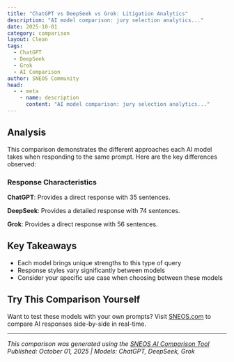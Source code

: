 ```yaml
---
title: "ChatGPT vs DeepSeek vs Grok: Litigation Analytics"
description: "AI model comparison: jury selection analytics..."
date: 2025-10-01
category: comparison
layout: Clean
tags:
  - ChatGPT
  - DeepSeek
  - Grok
  - AI Comparison
author: SNEOS Community
head:
  - - meta
    - name: description
      content: "AI model comparison: jury selection analytics..."
---
```


<ChatComparison
  title="ChatGPT vs DeepSeek vs Grok: Litigation Analytics"
  prompt="jury selection analytics"
  :responses='{
    "ChatGPT": "Jury selection analytics refers to the use of data analysis, statistical methods, and sometimes artificial intelligence to assist lawyers, paralegals, and legal teams in selecting jurors who might be most favorable or less biased for a particular case. This practice leverages information about potential jurors\u0027 backgrounds, demographics, attitudes, and behaviors to make informed decisions during voir dire (the jury selection process).\n\n### Key Aspects of Jury Selection Analytics:\n\n1. **Data Gathering**  \n   - Collecting publicly available data on potential jurors such as demographics (age, gender, race, education level), occupation, social media activity, and other personal information.\n   - Utilizing questionnaires and interviews during voir dire to gain insights about jurors\u2019 beliefs, experiences, and biases.\n\n2. **Psychometric Profiling**  \n   - Assessing personality traits and decision-making styles.\n   - Understanding jurors\u2019 attitudes toward certain issues relevant to the case (e.g., attitudes towards law enforcement, corporate entities, or specific types of litigation).\n\n3. **Predictive Modeling**  \n   - Using statistical models to predict how jurors might lean in terms of verdicts (e.g., pro-plaintiff vs. pro-defense).\n   - Employing machine learning algorithms to identify patterns and correlations between juror characteristics and trial outcomes.\n\n4. **Segmentation and Stratification**  \n   - Categorizing jurors into groups (e.g., \u201Clikely to convict,\u201D \u201Cskeptical,\u201D \u201Cneutral\u201D) to strategize which to keep or exclude.\n   - Prioritizing which jurors to challenge peremptorily or for cause.\n\n5. **Simulations and Mock Juries**  \n   - Running mock jury trials and analyzing feedback to evaluate juror reactions.\n   - Testing arguments and evidence presentation styles to see which resonate better with different juror profiles.\n\n6. **Visual Analytics Tools**  \n   - Software platforms that provide dashboards and visualizations to help lawyers quickly interpret juror data.\n   - Integrations with jury management systems and case management software.\n\n### Popular Jury Consulting and Analytics Tools:\n- **JuryStar**\n- **Rosen Jury Research**\n- **The Jury Expert**\n- **EJM (Expert Jury Management)**\n- Custom data analytics solutions built by some law firms  \n \n### Ethical Considerations:\n- Respecting juror privacy and confidentiality of data.\n- Avoiding discriminatory practices based on race, gender, or other protected characteristics.\n- Adhering to legal ethics and local laws governing jury selection.\n\n### Benefits of Jury Selection Analytics:\n- Increased chance of favorable trial outcome.\n- More efficient jury selection process.\n- Greater understanding of juror psychology and biases.\n- Enhanced trial preparedness and strategy.\n\nIf you want, I can help you with information on how to implement jury selection analytics, tools available, or best practices in the field.",
    "DeepSeek": "Of course. This is a fascinating and rapidly evolving field at the intersection of law, data science, and psychology. Here is a comprehensive breakdown of **Jury Selection Analytics**, covering its principles, methods, tools, ethical considerations, and real-world impact.\n\n### What is Jury Selection Analytics?\n\nJury Selection Analytics (often called **scientific jury selection** or **trial science**) is the process of using data, research, and statistical models to guide the selection of a jury. The goal is not to pick a \u0022perfect\u0022 jury (which is impossible) but to **identify and avoid jurors who are statistically predisposed to be unfavorable** to your client\u0027s case, while identifying those who might be more receptive.\n\nIt moves jury selection from a purely intuitive, \u0022gut-feeling\u0022 art to a more evidence-based science.\n\n---\n\n### The Core Methodologies\n\nThe process typically involves three key phases:\n\n#### 1. Pre-Trial Research (The \u0022Data Gathering\u0022 Phase)\n\nThis is where the analytical foundation is built. Methods include:\n\n*   **Community Surveys:** Polling a representative sample of the local jury pool to gauge attitudes on case-relevant topics (e.g., \u0022What are your views on corporate profits?\u0022 or \u0022Do you believe police are generally trustworthy?\u0022). This identifies demographic and psychographic correlations.\n*   **Focus Groups:** Presenting a condensed version of the case to a group of demographically diverse individuals and observing their reactions, deliberations, and verdicts. This tests case themes, arguments, and witness credibility.\n*   **Mock Trials:** A more elaborate and realistic version of a focus group, often used in high-stakes litigation to simulate the entire trial process.\n*   **Social Media \u0026 Digital Profiling:** Analyzing the public online presence of potential jurors (LinkedIn, Facebook, Twitter, public comments, etc.) to build a profile of their beliefs, affiliations, and lifestyle.\n\n#### 2. Data Analysis \u0026 Modeling (The \u0022Science\u0022 Phase)\n\nThe collected data is analyzed to create predictive models.\n\n*   **Correlation Analysis:** Identifying links between juror characteristics (demographics, attitudes, life experiences) and case outcomes. For example:\n    *   *Finding:* \u0022In this jurisdiction, individuals who are frequent listeners of a particular news podcast are 70% more likely to favor the plaintiff in a medical malpractice case.\u0022\n    *   *Finding:* \u0022Veterans and former law enforcement officers are significantly less likely to convict in self-defense cases.\u0022\n*   **Juror Scoring:** Consultants create a scoring system (e.g., a \u0022favorability score\u0022 from 1 to 10) for each potential juror based on their profile. This helps the legal team prioritize which jurors to strike.\n*   **Predictive Analytics:** Using machine learning models to forecast how a juror with a specific set of attributes is likely to vote. These models become more accurate as they are fed more data from past trials and research.\n\n#### 3. In-Court Execution (The \u0022Application\u0022 Phase)\n\nThis is where the analysis is put into practice during *voir dire* (the questioning of prospective jurors).\n\n*   **Real-Time Analysis:** Trial consultants sit at the counsel table and provide real-time feedback on jurors\u0027 verbal and non-verbal cues, comparing their answers to the profiles developed in the research phase.\n*   **Strike Recommendations:** Based on the models and real-time observations, consultants advise the attorney on which jurors to strike using **peremptory challenges** (no reason needed) and which to challenge **for cause** (demonstrated bias).\n*   **Question Development:** The pre-trial research helps attorneys craft more effective *voir dire* questions designed to uncover hidden biases that the models have flagged as important.\n\n---\n\n### Key Tools and Technologies\n\n*   **Data Aggregation Platforms:** Software that compiles public records, voter registration data, and social media information into a single juror profile.\n*   **Survey \u0026 Polling Software:** Tools like Qualtrics or SurveyMonkey for designing and deploying community surveys.\n*   **Statistical Software:** Programs like R, Python (with pandas, scikit-learn), and SPSS to run correlation analyses and build predictive models.\n*   **Jury Management Software:** Specialized tools that help legal teams organize juror questionnaires, track responses, and visualize juror favorability.\n\n---\n\n### A Hypothetical Example: Product Liability Case\n\n**Case:** A company is sued because its power tool allegedly malfunctioned, severely injuring a carpenter.\n\n1.  **Research:** A community survey finds that people who are:\n    *   **Pro-Business:** More likely to favor the defendant (the company).\n    *   **High \u0022Locus of Control\u0022** (believe individuals are responsible for their own safety): More likely to blame the carpenter.\n    *   **Members of a labor union:** More likely to sympathize with the injured worker.\n\n2.  **Modeling:** The analytics team creates a profile of an \u0022unfavorable juror\u0022 for the defense: someone who is skeptical of big corporations, has a low \u0022locus of control,\u0022 and has a blue-collar or union background.\n\n3.  **In Court:**\n    *   During *voir dire*, a juror is a retired union electrician. His social media shows shares of articles critical of corporate greed. He answers a question by saying, \u0022Well, sometimes companies cut corners, and the little guy gets hurt.\u0022\n    *   The trial consultant immediately flags this juror as a \u0022High-Risk Strike\u0022 based on the model. The defense attorney uses a peremptory challenge to remove him.\n\n---\n\n### The Controversy and Ethical Considerations\n\nJury analytics is powerful, but it is not without significant criticism.\n\n*   **The \u0022Rich Get Richer\u0022 Problem:** This is the primary ethical concern. Sophisticated analytics are expensive, giving well-funded parties (large corporations, the prosecution) a significant advantage over individuals or public defenders. This threatens the ideal of a fair trial.\n*   **Erosion of the Jury\u0027s Random Nature:** The system is designed to be a cross-section of the community. Analytics can be used to systematically exclude certain viewpoints, creating a jury that is artificially skewed.\n*   **Data Privacy:** Scraping a potential juror\u0027s social media without their explicit consent raises privacy issues. Where is the line between public information and intrusive surveillance?\n*   **Accuracy \u0026 \u0022Phrenology 2.0\u0022:** Critics argue that reducing human judgment to algorithms is imperfect and can be misleading. Basing strikes on demographics can veer dangerously close to stereotyping, which is legally and ethically questionable. Peremptory challenges cannot be used to exclude jurors based on race, gender, or ethnicity, and analytics can sometimes provide a \u0022scientific\u0022 veneer for doing just that.\n*   **The \u0022Black Box\u0022 Problem:** Complex machine learning models can be opaque. An attorney might not understand *why* the model flagged a juror, making it difficult to defend against a claim of discriminatory strikes.\n\n### The Future of Jury Analytics\n\nThe field is moving towards even greater sophistication:\n\n*   **AI and Natural Language Processing (NLP):** AI will analyze juror questionnaires and *voir dire* transcripts in real-time, detecting subtle linguistic cues and sentiment that humans might miss.\n*   **Big Data Integration:** Models will incorporate ever-larger datasets, including purchasing history, magazine subscriptions, and other behavioral data, to build hyper-accurate profiles.\n*   **Non-Verbal Analysis:** Software that analyzes micro-expressions, tone of voice, and body language from juror video feeds is already in development, though its use in court is highly controversial.\n\n### Conclusion\n\n**Jury Selection Analytics is a powerful tool that is fundamentally changing litigation.** It provides a data-driven edge in one of the most critical phases of a trial. However, it exists in a tense balance with the foundational legal principles of fairness, equality, and the random nature of a jury of one\u0027s peers. As the technology advances, courts and legal professionals will continue to grapple with the ethical and practical implications of using data science to shape the most human element of the justice system.",
    "Grok": "Jury selection analytics refers to the use of data analysis, statistical modeling, and behavioral science to assist in the process of selecting jurors during a trial. This approach is often employed by attorneys, trial consultants, and legal teams to identify potential jurors who may be more favorable to their case, based on demographic, psychological, and social factors. It aims to reduce bias and increase the likelihood of a favorable outcome by making the jury selection process more strategic and data-driven.\n\n### Key Components of Jury Selection Analytics\n1. **Demographic Analysis**:\n   - Examining characteristics such as age, gender, race, education level, occupation, and socioeconomic status to identify patterns that might correlate with certain biases or attitudes toward the case.\n   - For example, younger jurors might be more open to progressive arguments, while older jurors might lean toward traditional values.\n\n2. **Psychographic Profiling**:\n   - Assessing jurors\u2019 beliefs, values, and lifestyles through questionnaires (voir dire) or publicly available data.\n   - This can include political leanings, religious beliefs, or personal experiences that might influence their perspective on the case.\n\n3. **Social Media and Online Data**:\n   - Analyzing potential jurors\u2019 social media activity, public records, and online behavior to gain insights into their opinions, affiliations, or past experiences.\n   - For instance, posts or comments on platforms like Twitter or Facebook might reveal biases or strong opinions about issues relevant to the trial.\n\n4. **Behavioral Science and Psychology**:\n   - Leveraging psychological principles to predict how individuals might react to case arguments or evidence.\n   - Tools like mock trials and focus groups can simulate juror behavior and test different strategies.\n\n5. **Statistical Modeling**:\n   - Using algorithms and predictive analytics to score or rank potential jurors based on their likelihood of favoring one side of the case.\n   - Machine learning models can process large datasets to identify patterns that humans might overlook.\n\n6. **Historical Data**:\n   - Reviewing past jury verdicts and demographic data from similar cases to identify trends in juror decision-making.\n   - This can help predict how certain groups might respond to specific legal arguments or types of evidence.\n\n### Tools and Technologies Used\n- **Surveys and Questionnaires**: Structured voir dire questions designed to uncover biases or predispositions.\n- **Data Mining Software**: To collect and analyze publicly available information about potential jurors.\n- **Predictive Analytics Platforms**: Tools that use machine learning to provide insights and recommendations.\n- **Mock Trials and Focus Groups**: Simulations to test jury reactions to arguments and evidence.\n- **Consulting Firms**: Many legal teams hire trial consultants or firms specializing in jury analytics (e.g., Litigation Sciences, DecisionQuest).\n\n### Benefits of Jury Selection Analytics\n- **Increased Predictability**: Helps attorneys anticipate how jurors might respond to their case.\n- **Bias Identification**: Assists in identifying jurors with strong biases that could affect impartiality.\n- **Strategic Decision-Making**: Provides data-driven insights for using peremptory challenges (the right to reject a certain number of potential jurors without stating a reason) effectively.\n- **Improved Outcomes**: Potentially increases the likelihood of a favorable verdict by constructing a sympathetic jury.\n\n### Challenges and Ethical Concerns\n1. **Privacy Issues**: Collecting and analyzing personal data, especially from social media, raises concerns about privacy violations.\n2. **Accuracy and Bias in Data**: Analytics tools may perpetuate existing biases if the data or algorithms are flawed.\n3. **Ethical Dilemmas**: Some argue that using analytics to \u0022cherry-pick\u0022 jurors undermines the principle of a fair and impartial jury.\n4. **Access Disparity**: Wealthier parties or law firms may have greater access to advanced analytics tools, creating an uneven playing field.\n5. **Legal Restrictions**: Some jurisdictions have rules limiting the extent to which personal data can be used in jury selection.\n\n### Legal Framework and Limitations\n- In the United States, jury selection is governed by federal and state laws, as well as court rules. The use of analytics must comply with these regulations.\n- **Batson v. Kentucky (1986)**: A landmark U.S. Supreme Court case that prohibits the exclusion of jurors based on race using peremptory challenges. Analytics must avoid discriminatory practices.\n- Courts may limit the scope of voir dire questions or the use of personal data to protect juror privacy.\n\n### Future of Jury Selection Analytics\nWith advancements in artificial intelligence and big data, jury selection analytics is becoming more sophisticated. However, as these tools grow, so do calls for regulation to ensure fairness and protect privacy. Balancing technological innovation with ethical considerations will be key to the future of this field.\n\nIf you\u0027re looking to dive deeper into a specific aspect (e.g., tools, case studies, or ethical issues), let me know!"
  }'
  published-date="22:03"
/>

## Analysis

This comparison demonstrates the different approaches each AI model takes when responding to the same prompt. Here are the key differences observed:

### Response Characteristics

**ChatGPT**: Provides a direct response with 35 sentences. 

**DeepSeek**: Provides a detailed response with 74 sentences. 

**Grok**: Provides a direct response with 56 sentences. 

## Key Takeaways

- Each model brings unique strengths to this type of query
- Response styles vary significantly between models
- Consider your specific use case when choosing between these models

## Try This Comparison Yourself

Want to test these models with your own prompts? Visit [SNEOS.com](https://sneos.com) to compare AI responses side-by-side in real-time.

---

*This comparison was generated using the [SNEOS AI Comparison Tool](https://sneos.com)*
*Published: October 01, 2025 | Models: ChatGPT, DeepSeek, Grok*
